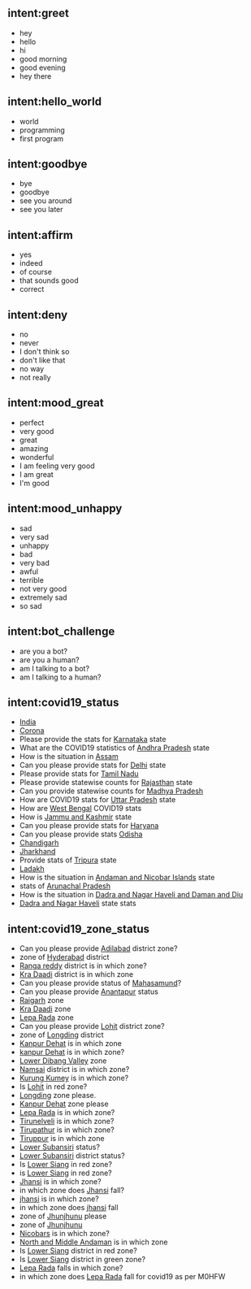 ## intent:greet
- hey
- hello
- hi
- good morning
- good evening
- hey there

## intent:hello_world
- world
- programming
- first program

## intent:goodbye
- bye
- goodbye
- see you around
- see you later

## intent:affirm
- yes
- indeed
- of course
- that sounds good
- correct

## intent:deny
- no
- never
- I don't think so
- don't like that
- no way
- not really


## intent:mood_great
- perfect
- very good
- great
- amazing
- wonderful
- I am feeling very good
- I am great
- I'm good

## intent:mood_unhappy
- sad
- very sad
- unhappy
- bad
- very bad
- awful
- terrible
- not very good
- extremely sad
- so sad

## intent:bot_challenge
- are you a bot?
- are you a human?
- am I talking to a bot?
- am I talking to a human?

## intent:covid19_status
- [India](state)
- [Corona](state)
- Please provide the stats for [Karnataka](state) state
- What are the COVID19 statistics of [Andhra Pradesh](state) state
- How is the situation in [Assam](state)
- Can you please provide stats for [Delhi](state) state
- Please provide stats for [Tamil Nadu](state)
- Please provide statewise counts for [Rajasthan](state) state
- Can you provide statewise counts for [Madhya Pradesh](state)
- How are COVID19 stats for [Uttar Pradesh](state) state
- How are [West Bengal](state) COVID19 stats
- How is [Jammu and Kashmir](state) state
- Can you please provide stats for [Haryana](state)
- Can you please provide stats [Odisha](state)
- [Chandigarh](state)
- [Jharkhand](state)
- Provide stats of [Tripura](state) state
- [Ladakh](state)
- How is the situation in [Andaman and Nicobar Islands](state) state
- stats of [Arunachal Pradesh](state)
- How is the situation in [Dadra and Nagar Haveli and Daman and Diu](state)
- [Dadra and Nagar Haveli](state) state stats

## intent:covid19_zone_status
- Can you please provide [Adilabad](district) district zone?
- zone of [Hyderabad](district) district
- [Ranga reddy](district) district is in which zone?
- [Kra Daadi](district) district is in which zone
- Can you please provide status of [Mahasamund](district)?
- Can you please provide [Anantapur](district) status
- [Raigarh](district) zone
- [Kra Daadi](district) zone
- [Lepa Rada](district) zone
- Can you please provide [Lohit](district) district zone?
- zone of [Longding](district) district
- [Kanpur Dehat](district) is in which zone
- [kanpur Dehat](district) is in which zone?
- [Lower Dibang Valley](district) zone
- [Namsai](district) district is in which zone?
- [Kurung Kumey](district) is in which zone?
- Is [Lohit](district) in red zone?
- [Longding](district) zone please.
- [Kanpur Dehat](district) zone please
- [Lepa Rada](district) is in which zone?
- [Tirunelveli](district) is in which zone?
- [Tirupathur](district) is in which zone?
- [Tiruppur](district) is in which zone
- [Lower Subansiri](district) status?
- [Lower Subansiri](district) district status?
- Is [Lower Siang](district) in red zone?
- is [Lower Siang](district) in red zone?
- [Jhansi](district) is in which zone?
- in which zone does [Jhansi](district) fall?
- [jhansi](district) is in which zone?
- in which zone does [jhansi](district) fall
- zone of [Jhunjhunu](district) please
- zone of [Jhunjhunu](district)
- [Nicobars](district) is in which zone?
- [North and Middle Andaman](district) is in which zone
- Is [Lower Siang](district) district in red zone?
- Is [Lower Siang](district) district in green zone?
- [Lepa Rada](district) falls in which zone?
- in which zone does [Lepa Rada](district) fall for covid19 as per M0HFW